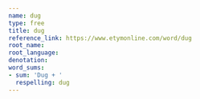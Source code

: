 ```yaml
---
name: dug
type: free
title: dug
reference_link: https://www.etymonline.com/word/dug
root_name: 
root_language: 
denotation: 
word_sums:
- sum: 'Dug + '
  respelling: dug
---
```

